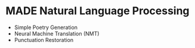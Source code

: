 # MADE Natural Language Processing

- Simple Poetry Generation
- Neural Machine Translation (NMT)
- Punctuation Restoration
